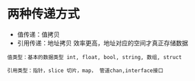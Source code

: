 # 两种传递方式

* 值传递：值拷贝
* 引用传递：地址拷贝 效率更高，地址对应的空间才真正存储数据

``
值类型：基本的数据类型 int, float, bool, string, 数组, struct
``

``
引用类型：指针，slice 切片，map， 管道chan,interface接口
``

